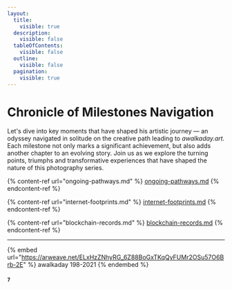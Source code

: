 ```yaml
---
layout:
  title:
    visible: true
  description:
    visible: false
  tableOfContents:
    visible: false
  outline:
    visible: false
  pagination:
    visible: true
---
```


# Chronicle of Milestones Navigation

Let's dive into key moments that have shaped his artistic journey — an odyssey navigated in solitude on the creative path leading to _awalkaday.art._ Each milestone not only marks a significant achievement, but also adds another chapter to an evolving story. Join us as we explore the turning points, triumphs and transformative experiences that have shaped the nature of this photography series.

{% content-ref url="ongoing-pathways.md" %}
[ongoing-pathways.md](ongoing-pathways.md)
{% endcontent-ref %}

{% content-ref url="internet-footprints.md" %}
[internet-footprints.md](internet-footprints.md)
{% endcontent-ref %}

{% content-ref url="blockchain-records.md" %}
[blockchain-records.md](blockchain-records.md)
{% endcontent-ref %}

***

{% embed url="https://arweave.net/ELxHzZNhyRG_6Z88BoGxTKqQyFUMr2OSu57O6Brb-2E" %}
awalkaday 198-2021
{% endembed %}

#### `7`
